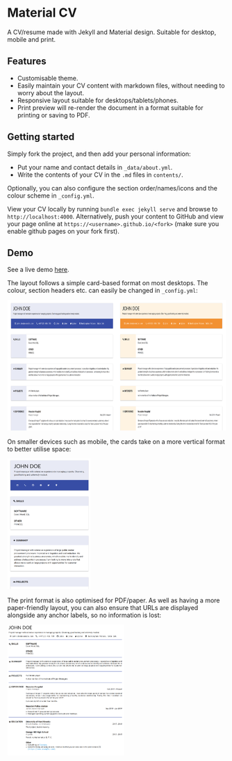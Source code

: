 # Material CV

A CV/resume made with Jekyll and Material design. Suitable for desktop, mobile and
print.

## Features

* Customisable theme.
* Easily maintain your CV content with markdown files, without needing to worry about
  the layout.
* Responsive layout suitable for desktops/tablets/phones.
* Print preview will re-render the document in a format suitable for printing or saving
  to PDF.

## Getting started

Simply fork the project, and then add your personal information:

* Put your name and contact details in `_data/about.yml`.
* Write the contents of your CV in the `.md` files in `contents/`.

Optionally, you can also configure the section order/names/icons and the colour scheme
in `_config.yml`.

View your CV locally by running `bundle exec jekyll serve` and browse to
`http://localhost:4000`. Alternatively, push your content to GitHub and view your page
online at `https://<username>.github.io/<fork>` (make sure you enable github pages on
your fork first).

## Demo

See a live demo [here](https://big-o.github.io/materialcv).

The layout follows a simple card-based format on most desktops. The colour, section
headers etc. can easily be changed in `_config.yml`:

<img src="./img/web.png" alt="web" height="300px" />

On smaller devices such as mobile, the cards take on a more vertical format to better
utilise space:

<img src="./img/mobile.png" alt="mobile" height="300px" />

The print format is also optimised for PDF/paper. As well as having a more
paper-friendly layout, you can also ensure that URLs are displayed alongside any anchor
labels, so no information is lost:

<img src="./img/print.png" alt="print" height="300px" />
